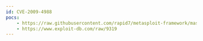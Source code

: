 ```yaml
---
id: CVE-2009-4988
pocs:
    - https://raw.githubusercontent.com/rapid7/metasploit-framework/master/modules/exploits/windows/misc/sap_2005_license.rb
    - https://www.exploit-db.com/raw/9319
---
```

